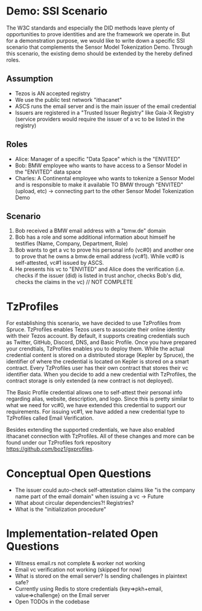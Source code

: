 # Demo: SSI Scenario

The W3C standards and especially the DID methods leave plenty of opportunities to prove identities and are the framework we operate in. But for a demonstration purpose, we would like to write down a specific SSI scenario that complements the Sensor Model Tokenization Demo. Through this scenario, the existing demo should be extended by the hereby defined roles.

## Assumption

- Tezos is AN accepted registry
- We use the public test network "ithacanet"
- ASCS runs the email server and is the main issuer of the email credential
- Issuers are registered in a "Trusted Issuer Registry" like Gaia-X Registry (service providers would require the issuer of a vc to be listed in the registry)

## Roles

- Alice: Manager of a specific "Data Space" which is the "ENVITED"
- Bob: BMW employee who wants to have access to a Sensor Model in the "ENVITED" data space
- Charles: A Continental employee who wants to tokenize a Sensor Model and is responsible to make it available TO BMW through "ENVITED"(upload, etc) -> connecting part to the other Sensor Model Tokenization Demo

## Scenario

1. Bob received a BMW email address with a "bmw.de" domain
2. Bob has a role and some additional information about himself he testifies (Name, Company, Department, Role)
3. Bob wants to get a vc to prove his personal info (vc#0) and another one to prove that he owns a bmw.de email address (vc#1). While vc#0 is self-attested, vc#1 issued by ASCS. 
4. He presents his vc to "ENVITED" and Alice does the verification (i.e. checks if the issuer (did) is listed in trust anchor, checks Bob's did, checks the claims in the vc) // NOT COMPLETE

# TzProfiles

For establishing this scenario, we have decided to use TzProfiles from Spruce. TzProfiles enables Tezos users to associate their online identity with their Tezos account. By default, it supports creating credentials such as Twitter, GitHub, Discord, DNS, and Basic Profile. Once you have prepared your crendtials, TzProfiles enables you to deploy them. While the actual credential content is stored on a distributed storage (Kepler by Spruce), the identifier of where the credential is located on Kepler is stored on a smart contract. Every TzProfiles user has their own contract that stores their vc identifier data. When you decide to add a new credential with TzProfiles, the contract storage is only extended (a new contract is not deployed).

The Basic Profile credential allows one to self-attest their personal info regarding alias, website, description, and logo. Since this is pretty similar to what we need for vc#0, we have extended this credential to support our requirements. For issuing vc#1, we have added a new credential type to TzProfiles called Email Verification.

Besides extending the supported credentials, we have also enabled ithacanet connection with TzProfiles. All of these changes and more can be found under our TzProfiles fork repository https://github.com/boz1/gxprofiles.


# Conceptual Open Questions

- The issuer could auto-check self-attestation claims like "is the company name part of the email domain" when issuing a vc -> Future
- What about circular dependencies?! Registries?
- What is the "initialization procedure"

# Implementation-related Open Questions

- Witness email.rs not complete & worker not working
- Email vc verification not working (skipped for now)
- What is stored on the email server? Is sending challenges in plaintext safe?
- Currently using Redis to store credentials {key=>pkh+email, value=>challenge} on the Email server
- Open TODOs in the codebase
